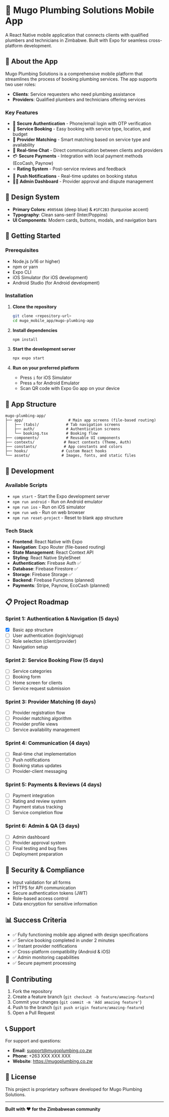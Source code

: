 # 🚰 Mugo Plumbing Solutions Mobile App

A React Native mobile application that connects clients with qualified plumbers and technicians in Zimbabwe. Built with Expo for seamless cross-platform development.

## 📱 About the App

Mugo Plumbing Solutions is a comprehensive mobile platform that streamlines the process of booking plumbing services. The app supports two user roles:

- **Clients**: Service requesters who need plumbing assistance
- **Providers**: Qualified plumbers and technicians offering services

### Key Features

- 🔐 **Secure Authentication** - Phone/email login with OTP verification
- 📅 **Service Booking** - Easy booking with service type, location, and budget
- 👥 **Provider Matching** - Smart matching based on service type and availability
- 💬 **Real-time Chat** - Direct communication between clients and providers
- 💳 **Secure Payments** - Integration with local payment methods (EcoCash, Paynow)
- ⭐ **Rating System** - Post-service reviews and feedback
- 🔔 **Push Notifications** - Real-time updates on booking status
- 👨‍💼 **Admin Dashboard** - Provider approval and dispute management

## 🎨 Design System

- **Primary Colors**: `#0056A6` (deep blue) & `#1FC2B3` (turquoise accent)
- **Typography**: Clean sans-serif (Inter/Poppins)
- **UI Components**: Modern cards, buttons, modals, and navigation bars

## 🚀 Getting Started

### Prerequisites

- Node.js (v16 or higher)
- npm or yarn
- Expo CLI
- iOS Simulator (for iOS development)
- Android Studio (for Android development)

### Installation

1. **Clone the repository**
   ```bash
   git clone <repository-url>
   cd mugo_mobile_app/mugo-plumbing-app
   ```

2. **Install dependencies**
   ```bash
   npm install
   ```

3. **Start the development server**
   ```bash
   npx expo start
   ```

4. **Run on your preferred platform**
   - Press `i` for iOS Simulator
   - Press `a` for Android Emulator
   - Scan QR code with Expo Go app on your device

## 📱 App Structure

```
mugo-plumbing-app/
├── app/                    # Main app screens (file-based routing)
│   ├── (tabs)/            # Tab navigation screens
│   ├── auth/              # Authentication screens
│   └── booking.tsx        # Booking flow
├── components/            # Reusable UI components
├── contexts/             # React contexts (Theme, Auth)
├── constants/            # App constants and colors
├── hooks/               # Custom React hooks
└── assets/              # Images, fonts, and static files
```

## 🔧 Development

### Available Scripts

- `npm start` - Start the Expo development server
- `npm run android` - Run on Android emulator
- `npm run ios` - Run on iOS simulator
- `npm run web` - Run on web browser
- `npm run reset-project` - Reset to blank app structure

### Tech Stack

- **Frontend**: React Native with Expo
- **Navigation**: Expo Router (file-based routing)
- **State Management**: React Context API
- **Styling**: React Native StyleSheet
- **Authentication**: Firebase Auth ✅
- **Database**: Firebase Firestore ✅
- **Storage**: Firebase Storage ✅
- **Backend**: Firebase Functions (planned)
- **Payments**: Stripe, Paynow, EcoCash (planned)

## 📋 Project Roadmap

### Sprint 1: Authentication & Navigation (5 days)
- [x] Basic app structure
- [ ] User authentication (login/signup)
- [ ] Role selection (client/provider)
- [ ] Navigation setup

### Sprint 2: Service Booking Flow (5 days)
- [ ] Service categories
- [ ] Booking form
- [ ] Home screen for clients
- [ ] Service request submission

### Sprint 3: Provider Matching (6 days)
- [ ] Provider registration flow
- [ ] Provider matching algorithm
- [ ] Provider profile views
- [ ] Service availability management

### Sprint 4: Communication (4 days)
- [ ] Real-time chat implementation
- [ ] Push notifications
- [ ] Booking status updates
- [ ] Provider-client messaging

### Sprint 5: Payments & Reviews (4 days)
- [ ] Payment integration
- [ ] Rating and review system
- [ ] Payment status tracking
- [ ] Service completion flow

### Sprint 6: Admin & QA (3 days)
- [ ] Admin dashboard
- [ ] Provider approval system
- [ ] Final testing and bug fixes
- [ ] Deployment preparation

## 🔐 Security & Compliance

- Input validation for all forms
- HTTPS for API communication
- Secure authentication tokens (JWT)
- Role-based access control
- Data encryption for sensitive information

## 📊 Success Criteria

- ✅ Fully functioning mobile app aligned with design specifications
- ✅ Service booking completed in under 2 minutes
- ✅ Instant provider notifications
- ✅ Cross-platform compatibility (Android & iOS)
- ✅ Admin monitoring capabilities
- ✅ Secure payment processing

## 🤝 Contributing

1. Fork the repository
2. Create a feature branch (`git checkout -b feature/amazing-feature`)
3. Commit your changes (`git commit -m 'Add amazing feature'`)
4. Push to the branch (`git push origin feature/amazing-feature`)
5. Open a Pull Request

## 📞 Support

For support and questions:
- **Email**: support@mugoplumbing.co.zw
- **Phone**: +263 XXX XXX XXX
- **Website**: https://mugoplumbing.co.zw

## 📄 License

This project is proprietary software developed for Mugo Plumbing Solutions.

---

**Built with ❤️ for the Zimbabwean community**

